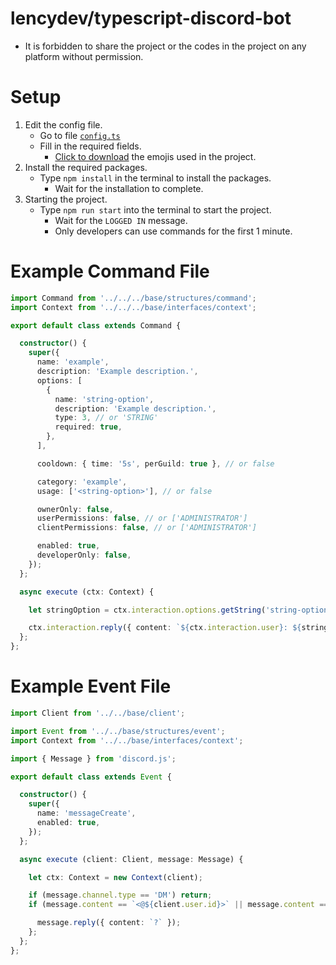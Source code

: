 # lencydev/typescript-discord-bot
* It is forbidden to share the project or the codes in the project on any platform without permission.

# Setup
<ol dir="auto">
  <li>
    Edit the config file.
    <ul dir="auto">
      <li>
        Go to file <code><a href="https://github.com/lencydev/typescript-discord-bot/blob/main/src/config.ts">config.ts</a></code>
      </li>
      <li>
        Fill in the required fields.
        <ul dir="auto">
          <li>
            <a href="https://github.com/lencydev/typescript-discord-bot/tree/main/emojis">Click to download</a> the emojis used in the project.
          </li>
        </ul>
      </li>
    </ul>
  </li>
  <li>
    Install the required packages.
    <ul dir="auto">
      <li>
        Type <code>npm install</code> in the terminal to install the packages.
        <ul dir="auto">
          <li>
            Wait for the installation to complete.
          </li>
        </ul>    
      </li>    
    </ul>
  </li>
  <li>
    Starting the project.
    <ul dir="auto">
      <li>
        Type <code>npm run start</code> into the terminal to start the project.
        <ul dir="auto">
          <li>
            Wait for the <code>LOGGED IN</code> message.
          </li>
          <li>
            Only developers can use commands for the first 1 minute.
          </li>
        </ul>
      </li>
    </ul>
  </li>
</ol>

# Example Command File
```ts
import Command from '../../../base/structures/command';
import Context from '../../../base/interfaces/context';

export default class extends Command {

  constructor() {
    super({
      name: 'example',
      description: 'Example description.',
      options: [
        {
          name: 'string-option',
          description: 'Example description.',
          type: 3, // or 'STRING'
          required: true,
        },
      ],

      cooldown: { time: '5s', perGuild: true }, // or false

      category: 'example',
      usage: ['<string-option>'], // or false

      ownerOnly: false,
      userPermissions: false, // or ['ADMINISTRATOR']
      clientPermissions: false, // or ['ADMINISTRATOR']

      enabled: true,
      developerOnly: false,
    });
  };

  async execute (ctx: Context) {

    let stringOption = ctx.interaction.options.getString('string-option');

    ctx.interaction.reply({ content: `${ctx.interaction.user}: ${stringOption}` });
  };
};
```

# Example Event File
```ts
import Client from '../../base/client';

import Event from '../../base/structures/event';
import Context from '../../base/interfaces/context';

import { Message } from 'discord.js';

export default class extends Event {

  constructor() {
    super({
      name: 'messageCreate',
      enabled: true,
    });
  };

  async execute (client: Client, message: Message) {

    let ctx: Context = new Context(client);

    if (message.channel.type == 'DM') return;
    if (message.content == `<@${client.user.id}>` || message.content == `<@!${client.user.id}>`) {

      message.reply({ content: `?` });
    };
  };
};
```
